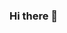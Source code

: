 ### Hi there 👋

<!--
**vishalk2899/vishalk2899** is a ✨ _special_ ✨ repository because its `README.md` (this file) appears on your GitHub profile.

Here are some ideas to get you started:

- 🔭 I’m currently working on Web Development
- 🌱 I’m currently learning JS
- 👯 I’m looking to collaborate on Web Devvelopers
- 🤔 I’m looking for help with Internship and Job as well
- 💬 Ask me about How to make your website Beautiful
- 📫 How to reach me: Instagram
- ⚡ Fun fact: Love making Things Simpler
